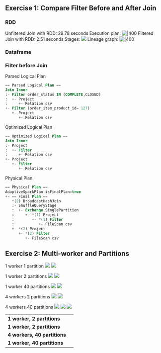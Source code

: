 ## Exercise 1: Compare Filter Before and After Join
### RDD

Unfiltered Join with RDD: 29.78 seconds
Execution plan:
![|400](Pasted%20image%2020240808084222.png)
Filtered Join with RDD: 2.51 seconds
Stages:
![](Pasted%20image%2020240808090127.png)
Lineage graph:
![|400](Pasted%20image%2020240808084449.png)

### Dataframe 


### Filter before Join
Parsed Logical Plan
```sql
== Parsed Logical Plan ==
Join Inner
:- Filter order_status IN (COMPLETE,CLOSED)
:  +- Project 
:     +- Relation csv
+- Filter (order_item_product_id= 127)
   +- Project 
      +- Relation csv
```

Optimized Logical Plan
```sql
== Optimized Logical Plan ==
Join Inner
:- Project 
:  +- Filter 
:     +- Relation csv
+- Project 
   +- Filter 
      +- Relation csv
```

Physical Plan
```sql
== Physical Plan ==
AdaptiveSparkPlan isFinalPlan=true
+- == Final Plan ==
   *(2) BroadcastHashJoin 
   :- ShuffleQueryStage 
   :  +- Exchange SinglePartition
   :     +- *(1) Project 
   :        +- *(1) Filter
   :           +- FileScan csv 
   +- *(2) Project 
      +- *(2) Filter
         +- FileScan csv 
```

## Exercise 2: Multi-worker and Partitions
1 worker 1 partition
![](Pasted%20image%2020240806212653.png)
![](Pasted%20image%2020240806212704.png)

1 worker 2 partitions
![](Pasted%20image%2020240806214816.png)
![](Pasted%20image%2020240806214751.png)

1 worker 40 partitions
![](Pasted%20image%2020240806212203.png)
![](Pasted%20image%2020240806212138.png)

4 workers 2 partitions
![](Pasted%20image%2020240806214702.png)
![](Pasted%20image%2020240806214726.png)


4 workers 40 partitions
![](Pasted%20image%2020240806211552.png)
![](Pasted%20image%2020240806211705.png)
![](Pasted%20image%2020240806211724.png)

|                                 |     |
| ------------------------------- | --- |
| <b>1 worker, 2 partitions</b>   |     |
| <b>1 worker, 2 partitions</b>   |     |
| <b>4 workers, 40 partitions</b> |     |
| <b>1 worker, 40 partitions</b>  |     |
